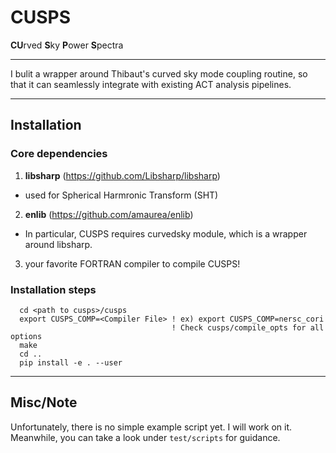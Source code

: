 # CUSPS
**CU**rved **S**ky **P**ower **S**pectra

------
I bulit a wrapper around Thibaut's curved sky mode coupling routine, so that it can seamlessly integrate with existing ACT analysis pipelines. 

------

## Installation

### Core dependencies
1. **libsharp** (https://github.com/Libsharp/libsharp)
* used for Spherical Harmronic Transform (SHT)
2. **enlib** (https://github.com/amaurea/enlib)
* In particular, CUSPS requires curvedsky module, which is a wrapper around libsharp.
3. your favorite FORTRAN compiler to compile CUSPS!

### Installation steps
```
  cd <path to cusps>/cusps
  export CUSPS_COMP=<Compiler File> ! ex) export CUSPS_COMP=nersc_cori
                                    ! Check cusps/compile_opts for all options
  make
  cd ..
  pip install -e . --user 
```

------
## Misc/Note
Unfortunately, there is no simple example script yet. I will work on it. Meanwhile, you can take a look under ```test/scripts``` for guidance. 


